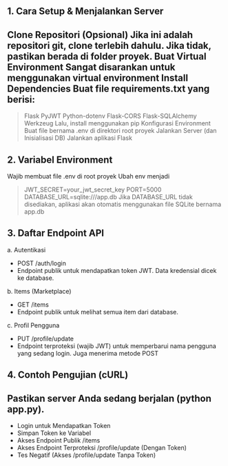 ## 1. Cara Setup & Menjalankan Server

Clone Repositori (Opsional) Jika ini adalah repositori git, clone terlebih dahulu. Jika tidak, pastikan berada di folder proyek.
Buat Virtual Environment Sangat disarankan untuk menggunakan virtual environment
Install Dependencies Buat file requirements.txt yang berisi:
---
> Flask
> PyJWT
> Python-dotenv
> Flask-CORS
> Flask-SQLAlchemy
> Werkzeug
Lalu, install menggunakan pip
Konfigurasi Environment Buat file bernama .env di direktori root proyek
Jalankan Server (dan Inisialisasi DB) Jalankan aplikasi Flask

## 2. Variabel Environment

Wajib membuat file .env di root proyek
Ubah env menjadi
> JWT_SECRET=your_jwt_secret_key
> PORT=5000
> DATABASE_URL=sqlite:///app.db
Jika DATABASE_URL tidak disediakan, aplikasi akan otomatis menggunakan file SQLite bernama app.db

## 3. Daftar Endpoint API

a. Autentikasi
- POST /auth/login
- Endpoint publik untuk mendapatkan token JWT. Data kredensial dicek ke database.

b. Items (Marketplace)
- GET /items
- Endpoint publik untuk melihat semua item dari database.

c. Profil Pengguna
- PUT /profile/update
- Endpoint terproteksi (wajib JWT) untuk memperbarui nama pengguna yang sedang login. Juga menerima metode POST

## 4. Contoh Pengujian (cURL)
Pastikan server Anda sedang berjalan (python app.py).
---
- Login untuk Mendapatkan Token
- Simpan Token ke Variabel
- Akses Endpoint Publik /items
- Akses Endpoint Terproteksi /profile/update (Dengan Token)
- Tes Negatif (Akses /profile/update Tanpa Token)
